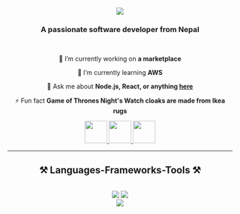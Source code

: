 <h1 align="center">
    <img src="https://readme-typing-svg.herokuapp.com/?font=Righteous&size=35&center=true&vCenter=true&width=500&height=70&duration=4000&lines=Hi+There!+👋;+I'm+Prashant+Pant!;" />
</h1>

<h3 align="center">A passionate software developer from Nepal</h3>

<br/>

<div align="center">
 
 🔭 I’m currently working on **a marketplace**
 
 🌱 I’m currently learning **AWS**

💬 Ask me about **Node.js, React, or anything [here](https://github.com/engineeringwithprashant)**

⚡ Fun fact **Game of Thrones Night's Watch cloaks are made from Ikea rugs**

 </div>
 
<div align="center"> 
  <a href="mailto:engineeringwithprashant@gmail.com">
    <img src="https://img.icons8.com/?size=100&id=qyRpAggnV0zH&format=png&color=000000"width="50" height="50"  />
  </a>
  <a href="https://www.linkedin.com/in/prashantpant2004/" target="_blank">
    <img src="https://img.icons8.com/?size=100&id=xuvGCOXi8Wyg&format=png&color=000000" target="_blank"width="50" height="50" />
  </a>
  <a href="https://github.com/engineeringwithprashant" target="_blank">
     <img src="https://img.icons8.com/?size=100&id=TZDxXbuxhj44&format=png&color=000000" target="_blank"width="50" height="50" /> <!-- sqlite, safari, google-chrome are other good icon options -->
  </a>
</div>

 <hr/>
 
<h2 align="center">⚒️ Languages-Frameworks-Tools ⚒️</h2>
<br/>
<div align="center">
    <img src="https://skillicons.dev/icons?i=react,bootstrap,html,css,vscode,visualstudio,github,figma,tailwind,git" />
    <img src="https://skillicons.dev/icons?i=nodejs,python,javascript,typescript,express,mongodb,java,mysql,postgres" /><br>
    <img src="https://skillicons.dev/icons?i=notion" /><br>
</div>

